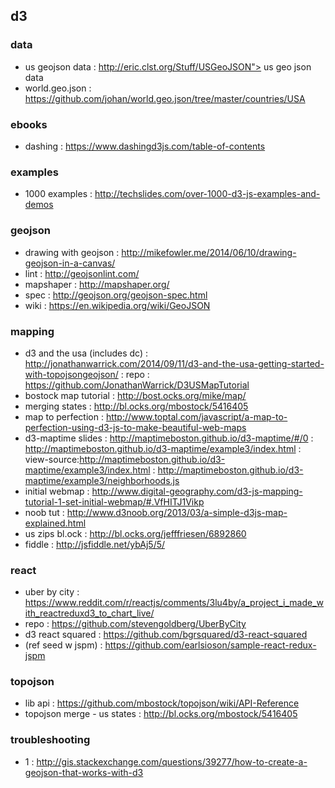 ## d3   

### data
- us geojson data : http://eric.clst.org/Stuff/USGeoJSON"> us geo json data
- world.geo.json : https://github.com/johan/world.geo.json/tree/master/countries/USA

### ebooks
- dashing : https://www.dashingd3js.com/table-of-contents

### examples
- 1000 examples : http://techslides.com/over-1000-d3-js-examples-and-demos

### geojson
- drawing with geojson : http://mikefowler.me/2014/06/10/drawing-geojson-in-a-canvas/
- lint : http://geojsonlint.com/
- mapshaper : http://mapshaper.org/
- spec : http://geojson.org/geojson-spec.html
- wiki : https://en.wikipedia.org/wiki/GeoJSON

### mapping
- d3 and the usa (includes dc) : http://jonathanwarrick.com/2014/09/11/d3-and-the-usa-getting-started-with-topojsongeojson/ : repo : https://github.com/JonathanWarrick/D3USMapTutorial
- bostock map tutorial : http://bost.ocks.org/mike/map/
- merging states : http://bl.ocks.org/mbostock/5416405
- map to perfection : http://www.toptal.com/javascript/a-map-to-perfection-using-d3-js-to-make-beautiful-web-maps      
- d3-maptime slides : http://maptimeboston.github.io/d3-maptime/#/0 : http://maptimeboston.github.io/d3-maptime/example3/index.html : view-source:http://maptimeboston.github.io/d3-maptime/example3/index.html : http://maptimeboston.github.io/d3-maptime/example3/neighborhoods.js                                              
- initial webmap : http://www.digital-geography.com/d3-js-mapping-tutorial-1-set-initial-webmap/#.VfHITJ1Vikp          
- noob tut : http://www.d3noob.org/2013/03/a-simple-d3js-map-explained.html
- us zips bl.ock : http://bl.ocks.org/jefffriesen/6892860
- fiddle : http://jsfiddle.net/ybAj5/5/

### react
- uber by city : https://www.reddit.com/r/reactjs/comments/3lu4by/a_project_i_made_with_reactreduxd3_to_chart_live/
- repo : https://github.com/stevengoldberg/UberByCity
- d3 react squared : https://github.com/bgrsquared/d3-react-squared
- (ref seed w jspm) : https://github.com/earlsioson/sample-react-redux-jspm

### topojson
- lib api : https://github.com/mbostock/topojson/wiki/API-Reference
- topojson merge - us states : http://bl.ocks.org/mbostock/5416405  

### troubleshooting
- 1 : http://gis.stackexchange.com/questions/39277/how-to-create-a-geojson-that-works-with-d3
